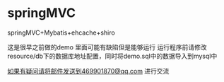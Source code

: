 # springMVC
springMVC+Mybatis+ehcache+shiro

这是很早之前做的demo 里面可能有缺陷但是能够运行
运行程序前请修改resource/db下的数据库地址配置，同时将demo.sql中的数据导入到mysql中

如果有疑问请将邮件发送到469901870@qq.com 进行交流

